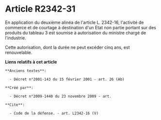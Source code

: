 # Article R2342-31

En application du deuxième alinéa de l'article L. 2342-16, l'activité de commerce et de courtage à destination d'un Etat non
partie portant sur des produits du tableau 3 est soumise à autorisation du ministre chargé de l'industrie. 

Cette autorisation, dont la durée ne peut excéder cinq ans, est renouvelable.

**Liens relatifs à cet article**

	**Anciens textes**:

	  - Décret n°2001-143 du 15 février 2001 - art. 26 (Ab)

	**Créé par**:

	  - Décret n°2009-1440 du 23 novembre 2009 - art.

	**Cite**:

	  - Code de la défense. - art. L2342-16 (V)
